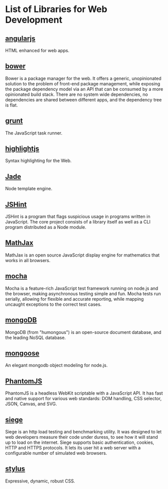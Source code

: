 List of Libraries for Web Development
=====================================

[angularjs](http://angularjs.org/)
----------------------------------
HTML enhanced for web apps.

[bower](http://bower.io/)
-------------------------
Bower is a package manager for the web. It offers a generic, unopinionated solution to the problem of front-end package management, while exposing the package dependency model via an API that can be consumed by a more opinionated build stack. There are no system wide dependencies, no dependencies are shared between different apps, and the dependency tree is flat.

[grunt](http://gruntjs.com/)
----------------------------
The JavaScript task runner.

[highlightjs](http://highlightjs.org/)
--------------------------------------
Syntax highlighting for the Web.

[Jade](http://jade-lang.com/)
-----------------------------
Node template engine.

[JSHint](http://www.jshint.com/docs/)
-------------------------------------
JSHint is a program that flags suspicious usage in programs written in JavaScript. The core project consists of a library itself as well as a CLI program distributed as a Node module.

[MathJax](http://www.mathjax.org/)
----------------------------------
MathJax is an open source JavaScript display engine for mathematics that works in all browsers.

[mocha](http://visionmedia.github.io/mocha/)
--------------------------------------------
Mocha is a feature-rich JavaScript test framework running on node.js and the browser, making asynchronous testing simple and fun. Mocha tests run serially, allowing for flexible and accurate reporting, while mapping uncaught exceptions to the correct test cases.

[mongoDB](https://www.mongodb.org/)
-----------------------------------
MongoDB (from "humongous") is an open-source document database, and the leading NoSQL database.

[mongoose](http://mongoosejs.com/)
----------------------------------
An elegant mongodb object modeling for node.js.

[PhantomJS](http://phantomjs.org/)
----------------------------------
PhantomJS is a headless WebKit scriptable with a JavaScript API. It has fast and native support for various web standards: DOM handling, CSS selector, JSON, Canvas, and SVG.

[siege](http://www.joedog.org/siege-home/)
------------------------------------------
Siege is an http load testing and benchmarking utility. It was designed to let web developers measure their code under duress, to see how it will stand up to load on the internet. Siege supports basic authentication, cookies, HTTP and HTTPS protocols. It lets its user hit a web server with a configurable number of simulated web browsers.

[stylus](http://learnboost.github.io/stylus/)
---------------------------------------------
Expressive, dynamic, robust CSS.


